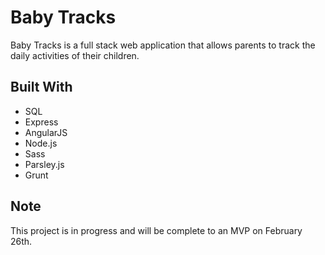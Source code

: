 # Baby Tracks

Baby Tracks is a full stack web application that allows parents to track the daily activities of their children. 

## Built With

- SQL
- Express
- AngularJS
- Node.js
- Sass
- Parsley.js
- Grunt

## Note

This project is in progress and will be complete to an MVP on February 26th. 